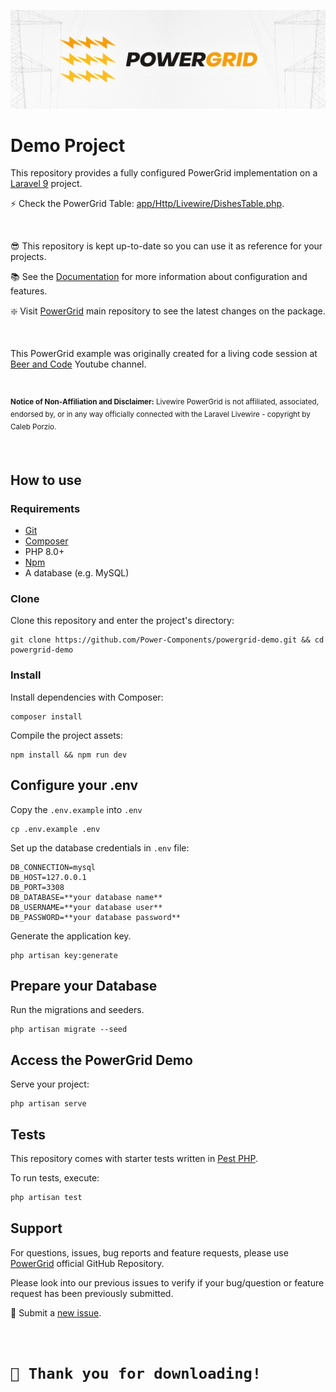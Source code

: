 <div align="center">
	<p><img src="header.jpg" alt="PowerGrid Logo"></p>
</div>

# Demo Project

This repository provides a fully configured PowerGrid implementation on a [Laravel 9](https://laravel.com/) project.

⚡ Check the PowerGrid Table: [app/Http/Livewire/DishesTable.php](https://github.com/Power-Components/powergrid-demo/blob/main/app/Http/Livewire/DishesTable.php).

<br/>

😎 This repository is kept up-to-date so you can use it as reference for your projects.

📚 See the [Documentation](https://livewire-powergrid.com/) for more information about configuration and features.

❇️ Visit [PowerGrid](https://github.com/Power-Components/livewire-powergrid) main repository to see the latest changes on the package.

<br/>

This PowerGrid example was originally created for a living code session at [Beer and Code](https://www.youtube.com/watch?v=Mml5aagMOm4&ab_channel=BeerandCode) Youtube channel.

<br/>

<sup><b>Notice of Non-Affiliation and Disclaimer:</b> Livewire PowerGrid is not affiliated, associated, endorsed by, or in any way officially connected with the Laravel Livewire - copyright by Caleb Porzio.</sup>

<br/>

## How to use

### Requirements

- [Git](https://github.com/git-guides/install-git)
- [Composer](https://getcomposer.org/doc/00-intro.md#installation-linux-unix-macos)
- PHP 8.0+
- [Npm](https://www.npmjs.com/get-npm)
- A database (e.g. MySQL)

### Clone

Clone this repository and enter the project's directory:

```shell
git clone https://github.com/Power-Components/powergrid-demo.git && cd powergrid-demo
```

### Install

Install dependencies with Composer:

```shell
composer install
```

Compile the project assets:

```shell
npm install && npm run dev
```

## Configure your .env

Copy the `.env.example` into `.env`

```shell
cp .env.example .env 
```

Set up the database credentials in `.env` file:

```shell
DB_CONNECTION=mysql
DB_HOST=127.0.0.1
DB_PORT=3308
DB_DATABASE=**your database name**
DB_USERNAME=**your database user**
DB_PASSWORD=**your database password**
```

Generate the application key.

```shell
php artisan key:generate
```

## Prepare your Database

Run the migrations and seeders.

```shell
php artisan migrate --seed
```

## Access the PowerGrid Demo

Serve your project:

```shell
php artisan serve
```

## Tests

This repository comes with starter tests written in [Pest PHP](http://pestphp.com).

To run tests, execute:

```php
php artisan test
```

## Support

For questions, issues, bug reports and feature requests, please use [PowerGrid](https://github.com/Power-Components/livewire-powergrid) official GitHub Repository.

Please look into our previous issues to verify if your bug/question or feature request has been previously submitted.

📣 Submit a [new issue](https://github.com/Power-Components/livewire-powergrid/issues).

<br/>

<h1><code>💓 Thank you for downloading!</code></h1>
